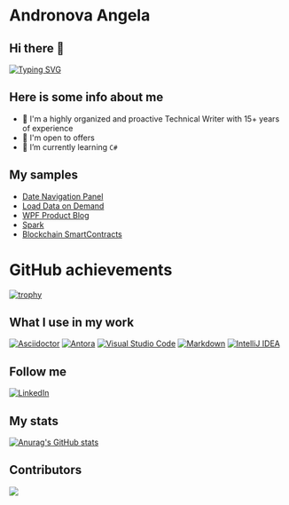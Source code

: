 # Andronova Angela

## Hi there 👋

[![Typing SVG](https://readme-typing-svg.herokuapp.com?font=Fira+Code&pause=1000&width=435&lines=Welcome+to+my+personal+GitHub+repo)](https://git.io/typing-svg)

## Here is some info about me

- 🔭 I'm a highly organized and proactive Technical Writer with 15+ years of 
  experience
- 🌱 I'm open to offers
- 🤔 I’m currently learning `C#`

## My samples

- [Date Navigation Panel](https://docs.devexpress.com/WPF/400588/controls-and-libraries/scheduler/visual-elements/date-navigation-panel)
- [Load Data on Demand](https://docs.devexpress.com/WPF/402187/controls-and-libraries/scheduler/data-binding/load-data-on-demand)
- [WPF Product Blog](https://community.devexpress.com/blogs/wpf/archive/2022/12/16/wpf-browsepathedit-select-files-and-folders-in-your-wpf-app.aspx)
- [Spark](https://docs-new.arenadata.io/en/ADH/current/how-to/spark/spark-work.html)
- [Blockchain SmartContracts](https://docs.wavesenterprise.com/en/1.4.0/how-the-platform-works/smart-contracts/docker.html)

# GitHub achievements
[![trophy](https://github-profile-trophy.vercel.app/?username=exebeeche)](https://github.com/ryo-ma/github-profile-trophy)

## What I use in my work

[![Asciidoctor](https://img.shields.io/badge/-asciidoctor-276A9C?style=for-the-badge&logo=asciidoctor)](https://asciidoctor.org/) [![Antora](https://img.shields.io/badge/-antora-D84E1F?style=for-the-badge&logo=antora)](https://antora.org/) [![Visual Studio Code](https://img.shields.io/badge/-visual--studio--code-2C2C32?style=for-the-badge&logo=visual-studio-code)](https://code.visualstudio.com/) [![Markdown](https://img.shields.io/badge/Markdown-000000?style=for-the-badge&logo=markdown&logoColor=white)](https://www.markdownguide.org/) [![IntelliJ IDEA](https://img.shields.io/badge/IntelliJ_IDEA-000000.svg?style=for-the-badge&logo=intellij-idea&logoColor=white)](https://www.jetbrains.com/idea/)

## Follow me

[![LinkedIn](https://img.shields.io/badge/-linkedin-2C5EBE?style=for-the-badge&logo=linkedin)](https://www.linkedin.com/in/anzhelika-andronova/?locale=en_US)

## My stats

[![Anurag's GitHub stats](https://github-readme-stats.vercel.app/api?username=exebeeche&show_icons=true&theme=transparent)](https://github.com/anuraghazra/github-readme-stats)

## Contributors

<a href="https://github.com/exebeeche/exebeeche/graphs/contributors">
  <img src="https://contrib.rocks/image?repo=exebeeche/exebeeche" />
</a>
